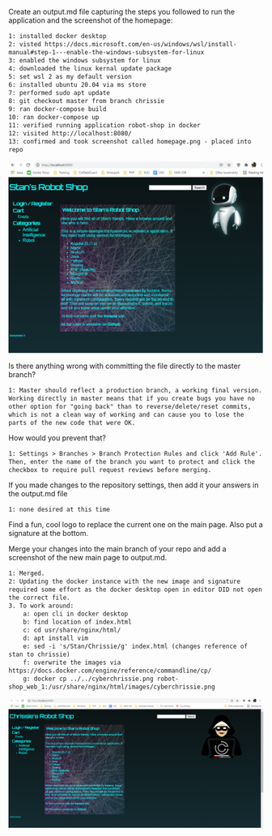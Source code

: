Create an output.md file capturing the steps you followed to run the
application and the screenshot of the homepage:

    1: installed docker desktop
    2: visted https://docs.microsoft.com/en-us/windows/wsl/install-manual#step-1---enable-the-windows-subsystem-for-linux
    3: enabled the windows subsystem for linux
    4: downloaded the linux kernal update package
    5: set wsl 2 as my default version
    6: installed ubuntu 20.04 via ms store
    7: performed sudo apt update
    8: git checkout master from branch chrissie
    9: ran docker-compose build
    10: ran docker-compose up
    11: verified running application robot-shop in docker
    12: visited http://localhost:8080/
    13: confirmed and took screenshot called homepage.png - placed into repo   

<img src="web/static/images/homepage.png"/>

Is there anything wrong with committing the file directly to the master
branch?

    1: Master should reflect a production branch, a working final version. Working directly in master means that if you create bugs you have no other option for "going back" than to reverse/delete/reset commits, which is not a clean way of working and can cause you to lose the parts of the new code that were OK.

How would you prevent that? 

    1: Settings > Branches > Branch Protection Rules and click 'Add Rule'. Then, enter the name of the branch you want to protect and click the checkbox to require pull request reviews before merging.

If you made changes to the repository settings, then add it your answers in the output.md file
    
    1: none desired at this time

Find a fun, cool logo to replace the current one on the main page. Also put a signature at the bottom. 
    

Merge your changes into the main branch of your repo and add a screenshot of the new main page to output.md.

    1: Merged.
    2: Updating the docker instance with the new image and signature required some effort as the docker desktop open in editor DID not open the correct file.
    3. To work around:
        a: open cli in docker desktop
        b: find location of index.html 
        c: cd usr/share/nginx/html/
        d: apt install vim
        e: sed -i 's/Stan/Chrissie/g' index.html (changes reference of stan to chrissie)
        f: overwrite the images via https://docs.docker.com/engine/reference/commandline/cp/
        g: docker cp ../../cyberchrissie.png robot-shop_web_1:/usr/share/nginx/html/images/cyberchrissie.png


<img src="web/static/images/index.png"/>
